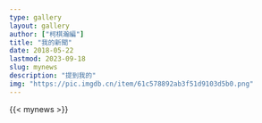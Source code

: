 ```yaml
---
type: gallery
layout: gallery
author: ["柯棋瀚編"]
title: "我的新聞"
date: 2018-05-22
lastmod: 2023-09-18
slug: mynews
description: "提到我的"
img: "https://pic.imgdb.cn/item/61c578892ab3f51d9103d5b0.png"
---
```


{{< mynews >}}
